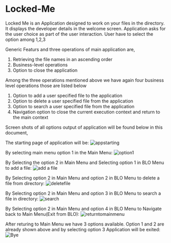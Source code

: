 # Locked-Me
Locked Me is an Application designed to work on your files in the directory. 
It displays the developer details in the welcome screen.
Application asks for the user choice as part of the user interaction. 
User have to select the option among 1,2,3

Generic Featurs and three operations of main application are, 
1. Retrieving the file names in an ascending order
2. Business-level operations
3. Option to close the application

Among the three operations mentioned above we have again four business level operations those are listed below
1. Option to add a user specified file to the application
2. Option to delete a user specified file from the application
3. Option to search a user specified file from the application
4. Navigation option to close the current execution context and return to the main context

Screen shots of all options output of application will be found below in this document,


The starting page of application will be:
![appstarting](https://user-images.githubusercontent.com/59723251/100117993-68eb6d00-2e9b-11eb-8296-2e93ffa96be2.png)


By selecting main menu option 1 in the Main Menu:
![option1](https://user-images.githubusercontent.com/59723251/100118433-da2b2000-2e9b-11eb-89b4-3c8eb7816dfd.png)


By Selecting the option 2 in Main Menu and Selecting option 1 in BLO Menu to add a file:
![add a file](https://user-images.githubusercontent.com/59723251/100119076-7b19db00-2e9c-11eb-8da9-679a73c1fe7f.png)


By Selecting option 2 in Main Menu and option 2 in BLO Menu to delete a file from directory:
![deletefile](https://user-images.githubusercontent.com/59723251/100119258-ac92a680-2e9c-11eb-885b-afd7d21d24e7.png)


By Selecting option 2 in Main Menu and option 3 in BLO Menu to search a file in directory:
![search](https://user-images.githubusercontent.com/59723251/100119349-c7fdb180-2e9c-11eb-8682-5680b09995aa.png)


By Selecting option 2 in Main Menu and option 4 in BLO Menu to Navigate back to Main Menu(Exit from BLO):
![returntomainmenu](https://user-images.githubusercontent.com/59723251/100119749-3773a100-2e9d-11eb-85c3-5ca42dfe4c03.png)


After returing to Main Menu we have 3 options available. 
Option 1 and 2 are already shown above and 
by selecting option 3 Application will be exited:
![Bye](https://user-images.githubusercontent.com/59723251/100119977-77d31f00-2e9d-11eb-8e0c-2d99d4df333e.png)








